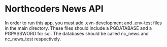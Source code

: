 # Northcoders News API

In order to run this app, you must add .evn-development and .env-test files in the main directory. These files should include a PGDATABASE and a PGPASSWORD for sql. The databases should be called nc_news and nc_news_test respectively.
